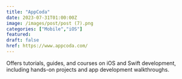 ```yaml
---
title: "AppCoda"
date: 2023-07-31T01:00:00Z
image: /images/post/post (7).png
categories: ["Mobile","iOS"]
featured: 
draft: false
href: https://www.appcoda.com/
---
```

Offers tutorials, guides, and courses on iOS and Swift development, including hands-on projects and app development walkthroughs.
